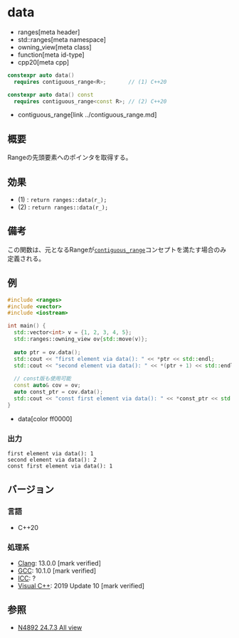 # data
* ranges[meta header]
* std::ranges[meta namespace]
* owning_view[meta class]
* function[meta id-type]
* cpp20[meta cpp]

```cpp
constexpr auto data()
  requires contiguous_range<R>;       // (1) C++20

constexpr auto data() const
  requires contiguous_range<const R>; // (2) C++20
```
* contiguous_range[link ../contiguous_range.md]

## 概要

Rangeの先頭要素へのポインタを取得する。

## 効果

- (1) : `return ranges::data(r_);`
- (2) : `return ranges::data(r_);`

## 備考

この関数は、元となるRangeが[`contiguous_range`](../contiguous_range.md)コンセプトを満たす場合のみ定義される。

## 例
```cpp example
#include <ranges>
#include <vector>
#include <iostream>

int main() {
  std::vector<int> v = {1, 2, 3, 4, 5};
  std::ranges::owning_view ov{std::move(v)};
  
  auto ptr = ov.data();
  std::cout << "first element via data(): " << *ptr << std::endl;
  std::cout << "second element via data(): " << *(ptr + 1) << std::endl;
  
  // const版も使用可能
  const auto& cov = ov;
  auto const_ptr = cov.data();
  std::cout << "const first element via data(): " << *const_ptr << std::endl;
}
```
* data[color ff0000]

### 出力
```
first element via data(): 1
second element via data(): 2
const first element via data(): 1
```

## バージョン
### 言語
- C++20

### 処理系
- [Clang](/implementation.md#clang): 13.0.0 [mark verified]
- [GCC](/implementation.md#gcc): 10.1.0 [mark verified]
- [ICC](/implementation.md#icc): ?
- [Visual C++](/implementation.md#visual_cpp): 2019 Update 10 [mark verified]

## 参照
- [N4892 24.7.3 All view](https://timsong-cpp.github.io/cppwp/n4892/range.all)
